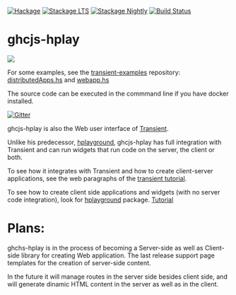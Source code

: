 [![Hackage](https://img.shields.io/hackage/v/ghcjs-hplay.svg)](http://hackage.haskell.org/package/ghcjs-hplay)
[![Stackage LTS](http://stackage.org/package/ghcjs-hplay/badge/lts)](http://stackage.org/lts/package/ghcjs-hplay)
[![Stackage Nightly](http://stackage.org/package/ghcjs-hplay/badge/nightly)](http://stackage.org/nightly/package/ghcjs-hplay)
[![Build Status](https://travis-ci.org/agocorona/ghcjs-hplay.png?branch=master)](https://travis-ci.org/agocorona/ghcjs-hplay)

ghcjs-hplay
==========
![](http://vignette3.wikia.nocookie.net/pixar/images/6/6d/Wall-E_Axiom_Deck_Analysis_Map.jpg/revision/latest/scale-to-width-down/185?cb=20120718160701)

For some examples, see the [transient-examples](https://github.com/transient-haskell/transient-examples) repository: [distributedApps.hs](https://github.com/transient-haskell/transient-examples/blob/master/distributedApps.hs) and      [webapp.hs](https://github.com/transient-haskell/transient-examples/blob/master/webapp.hs)

The source code can be executed in the commmand line if you have docker installed.

[![Gitter](https://badges.gitter.im/theam/haskell-do.svg)](https://gitter.im/Transient-Transient-Universe-HPlay/Lobby?utm_source=share-link&utm_medium=link&utm_campaign=share-link)

ghcjs-hplay is also the Web user interface of [Transient](https://github.com/agocorona/transient). 

Unlike his predecessor, [hplayground](http://github.com/agocorona/hplayground), ghcjs-hplay has full integration with Transient and can run widgets that run code on the server, the client or both.

To see how it integrates with Transient and how to create client-server applications, see the web paragraphs of the [transient tutorial](https://github.com/agocorona/transient/wiki/Transient-tutorial).

To see how to create client side applications and widgets (with no server code integration), look for  [hplayground](https://github.com/agocorona/hplayground) package. [Tutorial](https://www.airpair.com/haskell-tutorial/intro-to-haskell-web-apps) 

Plans:
======

ghchs-hplay is in the process of becoming a Server-side as well as Client-side library for creating Web application. The last release support page templates for the creation of server-side content.

In the future it will manage routes in the server side besides client side, and will generate dinamic HTML content in the server as well as in the client.
